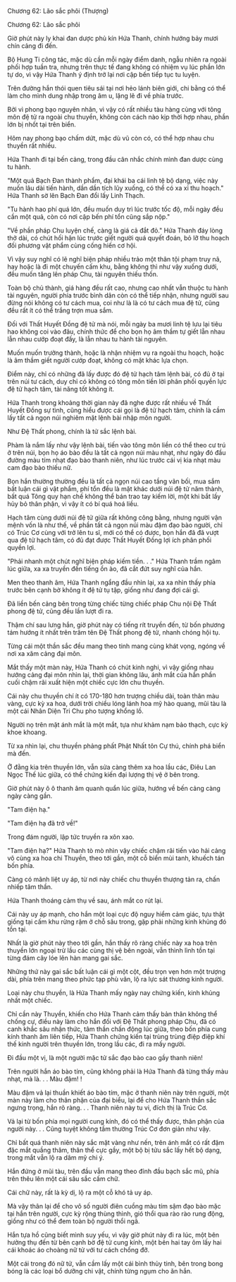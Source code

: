 




Chương 62: Lão sắc phôi (Thượng)


Chương 62: Lão sắc phôi

Giờ phút này ly khai đan dược phủ kín Hứa Thanh, chính hướng bảy mươi chín cảng đi đến.

Bộ Hung Ti công tác, mặc dù cần mỗi ngày điểm danh, ngẫu nhiên ra ngoài phối hợp tuần tra, nhưng trên thực tế đang không có nhiệm vụ lúc phần lớn tự do, vì vậy Hứa Thanh ý định trở lại nơi cập bến tiếp tục tu luyện.

Trên đường hắn thói quen tiêu sái tại nơi hẻo lánh biên giới, chi bằng có thể làm cho mình dung nhập trong âm u, lặng lẽ đi về phía trước.

Bởi vì phong bạo nguyên nhân, vì vậy có rất nhiều tàu hàng cùng với tông môn đệ tử ra ngoài chu thuyền, không còn cách nào kịp thời hợp nhau, phần lớn bị nhốt tại trên biển.

Hôm nay phong bạo chấm dứt, mặc dù vũ còn có, có thể hợp nhau chu thuyền rất nhiều.

Hứa Thanh đi tại bến cảng, trong đầu cân nhắc chính mình đan dược cùng tu hành.

"Một quả Bạch Đan thành phẩm, đại khái ba cái linh tệ bộ dạng, việc này muốn lâu dài tiến hành, dần dần tích lũy xuống, có thể có xa xỉ thu hoạch." Hứa Thanh sờ lên Bạch Đan đổi lấy Linh Thạch.

"Tu hành hao phí quá lớn, đều muốn duy trì lúc trước tốc độ, mỗi ngày đều cần một quả, còn có nơi cập bến phí tổn cũng sắp nộp."

"Về phần pháp Chu luyện chế, càng là giá cả đắt đỏ." Hứa Thanh đáy lòng thở dài, có chút hối hận lúc trước giết người quá quyết đoán, bỏ lỡ thu hoạch đối phương vật phẩm cùng cống hiến cơ hội.

Vì vậy suy nghĩ có lẽ nghĩ biện pháp nhiều trảo một thân tội phạm truy nã, hay hoặc là đi một chuyến cấm khu, bằng không thì như vậy xuống dưới, đều muốn tăng lên pháp Chu, tài nguyên thiếu thốn.

Toàn bộ chủ thành, giá hàng đều rất cao, nhưng cao nhất vẫn thuộc tu hành tài nguyên, người phía trước bình dân còn có thể tiếp nhận, nhưng người sau đừng nói không có tư cách mua, coi như là là có tư cách mua đệ tử, cũng đều rất ít có thể trắng trợn mua sắm.

Đối với Thất Huyết Đồng đệ tử mà nói, mỗi ngày ba mươi linh tệ lưu lại tiêu hao không coi vào đâu, chính thức để cho bọn họ âm thầm tự giết lẫn nhau lẫn nhau cướp đoạt đấy, là lẫn nhau tu hành tài nguyên.

Muốn muốn trưởng thành, hoặc là nhận nhiệm vụ ra ngoài thu hoạch, hoặc là âm thầm giết người cướp đoạt, không có mặt khác lựa chọn.

Điểm này, chỉ có những đã lấy được đó đệ tử hạch tâm lệnh bài, có đủ ở tại trên núi tư cách, duy chỉ có không có tông môn tiền lời phân phối quyền lực đệ tử hạch tâm, tài năng tốt không ít.

Hứa Thanh trong khoảng thời gian này đã nghe được rất nhiều về Thất Huyết Đồng sự tình, cũng hiểu được cái gọi là đệ tử hạch tâm, chính là cầm lấy tất cả ngọn núi nghiêm mặt lệnh bài nhập môn người.

Như Đệ Thất phong, chính là tử sắc lệnh bài.

Phàm là nắm lấy như vậy lệnh bài, tiến vào tông môn liền có thể theo cư trú ở trên núi, bọn họ áo bào đều là tất cả ngọn núi màu nhạt, như ngày đó đầu đường màu tím nhạt đạo bào thanh niên, như lúc trước cái vị kia nhạt màu cam đạo bào thiếu nữ.

Bọn hắn thường thường đều là tất cả ngọn núi cao tầng vãn bối, mua sắm bất luận cái gì vật phẩm, phí tổn đều là mặt khác dưới núi đệ tử năm thành, bất quá Tông quy hạn chế không thể bán trao tay kiếm lời, một khi bắt lấy hủy bỏ thân phận, vì vậy ít có bí quá hoá liều.

Hạch tâm cùng dưới núi đệ tử giữa rất không công bằng, nhưng người vận mệnh vốn là như thế, về phần tất cả ngọn núi màu đậm đạo bào người, chỉ có Trúc Cơ cùng với trở lên tu sĩ, mới có thể có được, bọn hắn đã đã vượt qua đệ tử hạch tâm, có đủ đạt được Thất Huyết Đồng lợi ích phân phối quyền lợi.

"Phải nhanh một chút nghĩ biện pháp kiếm tiền. . ." Hứa Thanh trầm ngâm lúc giữa, xa xa truyền đến tiếng ồn ào, đã cắt đứt suy nghĩ của hắn.

Men theo thanh âm, Hứa Thanh ngẩng đầu nhìn lại, xa xa nhìn thấy phía trước bên cạnh bờ không ít đệ tử tụ tập, giống như đang đợi cái gì.

Đã liền bến cảng bên trong từng chiếc từng chiếc pháp Chu nội Đệ Thất phong đệ tử, cũng đều lần lượt đi ra.

Thậm chí sau lưng hắn, giờ phút này có tiếng rít truyền đến, từ bốn phương tám hướng ít nhất trên trăm tên Đệ Thất phong đệ tử, nhanh chóng hội tụ.

Từng cái một thần sắc đều mang theo tinh mang cùng khát vọng, ngóng về nơi xa xăm cảng đại môn.

Mắt thấy một màn này, Hứa Thanh có chút kinh nghi, vì vậy giống nhau hướng cảng đại môn nhìn lại, thời gian không lâu, ánh mắt của hắn phần cuối chậm rãi xuất hiện một chiếc cực lớn chu thuyền.

Cái này chu thuyền chí ít có 170-180 hơn trượng chiều dài, toàn thân màu vàng, cực kỳ xa hoa, dưới trời chiều lóng lánh hoa mỹ hào quang, mũi tàu là một cái Nhân Diện Tri Chu pho tượng khổng lồ.

Người nọ trên mặt ánh mắt là một mắt, tựa như khảm nạm bảo thạch, cực kỳ khoe khoang.

Từ xa nhìn lại, chu thuyền phảng phất Phật Nhất tôn Cự thú, chính phá biển mà đến.

Ở đằng kia trên thuyền lớn, vẫn sửa càng thêm xa hoa lầu các, Điêu Lan Ngọc Thế lúc giữa, có thể chứng kiến đại lượng thị vệ ở bên trong.

Giờ phút này ô ô thanh âm quanh quẩn lúc giữa, hướng về bến cảng càng ngày càng gần.

"Tam điện hạ."

"Tam điện hạ đã trở về!"

Trong đám người, lập tức truyền ra xôn xao.

"Tam điện hạ?" Hứa Thanh tò mò nhìn vậy chiếc chậm rãi tiến vào hải cảng vô cùng xa hoa chi Thuyền, theo tới gần, một cỗ biển mùi tanh, khuếch tán bốn phía.

Càng có mãnh liệt uy áp, từ nơi này chiếc chu thuyền thượng tản ra, chấn nhiếp tâm thần.

Hứa Thanh thoáng cảm thụ về sau, ánh mắt co rút lại.

Cái này uy áp mạnh, cho hắn một loại cực độ nguy hiểm cảm giác, tựu thật giống tại cấm khu rừng rậm ở chỗ sâu trong, gặp phải những kinh khủng đó tồn tại.

Nhất là giờ phút này theo tới gần, hắn thấy rõ ràng chiếc này xa hoa trên thuyền lớn ngoại trừ lầu các cùng thị vệ bên ngoài, vẫn thình lình tồn tại từng đám cây lóe lên hàn mang gai sắc.

Những thứ này gai sắc bất luận cái gì một cột, đều trọn vẹn hơn một trượng dài, phía trên mang theo phức tạp phù văn, lộ ra lực sát thương kinh người.

Loại này chu thuyền, là Hứa Thanh mấy ngày nay chứng kiến, kinh khủng nhất một chiếc.

Chỉ cần này Thuyền, khiến cho Hứa Thanh cảm thấy bản thân không thể chống cự, điều này làm cho hắn đối với Đệ Thất phong pháp Chu, đã có canh khắc sâu nhận thức, tâm thần chấn động lúc giữa, theo bốn phía cung kính thanh âm liên tiếp, Hứa Thanh chứng kiến tại trùng trùng điệp điệp khí thế kinh người trên thuyền lớn, trong lầu các, đi ra mấy người.

Đi đầu một vị, là một người mặc tử sắc đạo bào cao gầy thanh niên!

Trên người hắn áo bào tím, cũng không phải là Hứa Thanh đã từng thấy màu nhạt, mà là. . . Màu đậm! !

Màu đậm vả lại thuần khiết áo bào tím, mặc ở thanh niên này trên người, một màn này làm cho thân phận của đại biểu, lại để cho Hứa Thanh thần sắc ngưng trọng, hắn rõ ràng. . . Thanh niên này tu vi, đích thị là Trúc Cơ.

Vả lại từ bốn phía mọi người cung kính, đó có thể thấy được, thân phận của người này. . . Cũng tuyệt không tầm thường Trúc Cơ đơn giản như vậy.

Chỉ bất quá thanh niên này sắc mặt vàng như nến, trên ánh mắt có rất đậm đặc mắt quầng thâm, thân thể cực gầy, một bộ bị tửu sắc lấy hết bộ dạng, trong mắt vẫn lộ ra dâm mỹ chi ý.

Hắn đứng ở mũi tàu, trên đầu vẫn mang theo đỉnh đầu bạch sắc mũ, phía trên thêu lên một cái sâu sắc cấm chữ.

Cái chữ này, rất là kỳ dị, lộ ra một cỗ khó tả uy áp.

Mà vậy thân lại để cho vô số người điên cuồng màu tím sậm đạo bào mặc tại hắn trên người, cực kỳ rộng thùng thình, gió thổi qua rào rào rung động, giống như có thể đem toàn bộ người thổi ngã.

Hắn tựa hồ cũng biết mình suy yếu, vì vậy giờ phút này đi ra lúc, một bên hưởng thụ đến từ bên cạnh bờ đệ tử cung kính, một bên hai tay ôm lấy hai cái khoác áo choàng nữ tử với tư cách chống đỡ.

Một cái trong đó nữ tử, vẫn cầm lấy một cái bình thủy tinh, bên trong bong bóng là các loại bổ dưỡng chi vật, chính từng ngụm cho ăn hắn.




